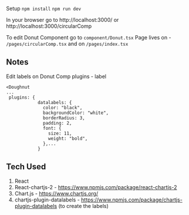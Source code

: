 Setup
`npm install`
`npm run dev`

In your browser go to http://localhost:3000/ or http://localhost:3000/circularComp

To edit Donut Component go to `component/Donut.tsx`
Page lives on - `/pages/circularComp.tsx` and on `/pages/index.tsx`

## Notes

Edit labels on Donut Comp plugins - label

```
<Doughnut
...
 plugins: {
            datalabels: {
              color: "black",
              backgroundColor: "white",
              borderRadius: 3,
              padding: 2,
              font: {
                size: 11,
                weight: "bold",
              },...
            }
```

## Tech Used

1. React
2. React-chartjs-2 - https://www.npmjs.com/package/react-chartjs-2
3. Chart.js - https://www.chartjs.org/
4. chartjs-plugin-datalabels - https://www.npmjs.com/package/chartjs-plugin-datalabels (to create the labels)
